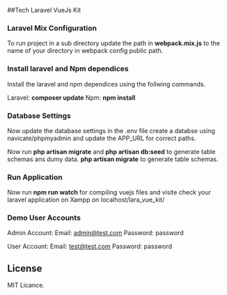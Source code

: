 ##Tech Laravel VueJs Kit

### Laravel Mix Configuration

To run project in a sub directory update the path in **webpack.mix.js** to the name of your directory in webpack config public path.

### Install laravel and Npm dependices

Install the laravel and npm dependices using the follwing commands.

Laravel: **composer update**
Npm: **npm install**

### Database Settings

Now update the database settings in the .env file create a databse using navicate/phpmyadmin and update the APP_URL for correct paths.

Now run **php artisan migrate**  and **php artisan db:seed** to generate table schemas ans dumy data.
**php artisan migrate** to generate table schemas.

### Run Application

Now run **npm run watch** for compiling vuejs files and visite check your laravel application on Xampp on localhost/lara_vue_kit/

### Demo User Accounts
Admin Account:
Email: admin@test.com
Password: password

User Account: 
Email: test@test.com
Password: password



## License
MIT Licance.
